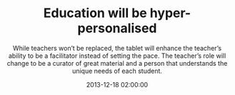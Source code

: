 ---
layout: post
title:  "Education will be hyper-personalised"
subtitle:  "While teachers won’t be replaced, the tablet will enhance the teacher’s ability to be a facilitator instead of setting the pace. The teacher’s role will change to be a curator of great material and a person that understands the unique needs of each student."
date:   2013-12-18 02:00:00
refurl: http://www.dnaindia.com/analysis/column-education-will-be-hyper-personalised-1936623
source: dnaindia.com
categories: linkpost
tag: post
---